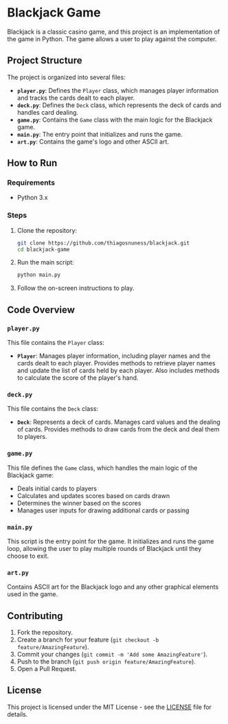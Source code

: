 # Blackjack Game

Blackjack is a classic casino game, and this project is an implementation of the game in Python. The game allows a user to play against the computer.

## Project Structure

The project is organized into several files:

- **`player.py`**: Defines the `Player` class, which manages player information and tracks the cards dealt to each player.
- **`deck.py`**: Defines the `Deck` class, which represents the deck of cards and handles card dealing.
- **`game.py`**: Contains the `Game` class with the main logic for the Blackjack game.
- **`main.py`**: The entry point that initializes and runs the game.
- **`art.py`**: Contains the game's logo and other ASCII art.

## How to Run

### Requirements

- Python 3.x

### Steps

1. Clone the repository:
    ```sh
    git clone https://github.com/thiagosnuness/blackjack.git
    cd blackjack-game
    ```

2. Run the main script:
    ```sh
    python main.py
    ```

3. Follow the on-screen instructions to play.

## Code Overview

### `player.py`

This file contains the `Player` class:

- **`Player`**: Manages player information, including player names and the cards dealt to each player. Provides methods to retrieve player names and update the list of cards held by each player. Also includes methods to calculate the score of the player's hand.

### `deck.py`

This file contains the `Deck` class:

- **`Deck`**: Represents a deck of cards. Manages card values and the dealing of cards. Provides methods to draw cards from the deck and deal them to players.

### `game.py`

This file defines the `Game` class, which handles the main logic of the Blackjack game:

- Deals initial cards to players
- Calculates and updates scores based on cards drawn
- Determines the winner based on the scores
- Manages user inputs for drawing additional cards or passing

### `main.py`

This script is the entry point for the game. It initializes and runs the game loop, allowing the user to play multiple rounds of Blackjack until they choose to exit.

### `art.py`

Contains ASCII art for the Blackjack logo and any other graphical elements used in the game.

## Contributing

1. Fork the repository.
2. Create a branch for your feature (`git checkout -b feature/AmazingFeature`).
3. Commit your changes (`git commit -m 'Add some AmazingFeature'`).
4. Push to the branch (`git push origin feature/AmazingFeature`).
5. Open a Pull Request.

## License

This project is licensed under the MIT License - see the [LICENSE](LICENSE) file for details.
